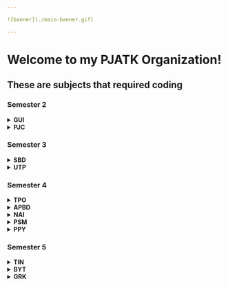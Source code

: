 ```yaml
---

![banner](./main-banner.gif)

---
```


# Welcome to my PJATK Organization!

## These are subjects that required coding

### Semester 2

<details>
<summary><b>GUI</b></summary><br>
  
| Project | Repository                                             |
| ------: | :----------------------------------------------------- |
|       1 | [gui-pro-1](https://github.com/PJATK-s28476/gui-pro-1) |
|       2 | [gui-pro-2](https://github.com/PJATK-s28476/gui-pro-2) |

</details>

<details>
<summary><b>PJC</b></summary><br>
  
| Project | Repository                                         |
| ------: | :------------------------------------------------- |
|       1 | [pjc-pro](https://github.com/PJATK-s28476/pjc-pro) |

</details>

### Semester 3

<details>
<summary><b>SBD</b></summary><br>
  
| Project | Repository                                         |
| ------: | :------------------------------------------------- |
|       1 | [sbd-pro](https://github.com/PJATK-s28476/sbd-pro) |

</details>

<details>
<summary><b>UTP</b></summary><br>
  
| Class  | Repository                                       |
| -----: | :----------------------------------------------- |
|      1 | [utp-1](https://github.com/PJATK-s28476/utp-1)   |
|      2 | [utp-2](https://github.com/PJATK-s28476/utp-2)   |
|      3 | [utp-3](https://github.com/PJATK-s28476/utp-3)   |
|      4 | [utp-4](https://github.com/PJATK-s28476/utp-4)   |
|      5 | [utp-5](https://github.com/PJATK-s28476/utp-5)   |
|      6 | [utp-6](https://github.com/PJATK-s28476/utp-6)   |
|      7 | [utp-7](https://github.com/PJATK-s28476/utp-7)   |
|      8 | [utp-8](https://github.com/PJATK-s28476/utp-8)   |
|      9 | [utp-9](https://github.com/PJATK-s28476/utp-9)   |
|     10 | [utp-10](https://github.com/PJATK-s28476/utp-10) |
|     11 | [utp-11](https://github.com/PJATK-s28476/utp-11) |
|     12 | [utp-12](https://github.com/PJATK-s28476/utp-12) |

</details>

### Semester 4


<details>
<summary><b>TPO</b></summary><br>
  
| Class  | Repository                                         |
| -----: | :------------------------------------------------- |
|      1 | [tpo-1](https://github.com/PJATK-s28476/tpo-1)     |
|      2 | [tpo-2](https://github.com/PJATK-s28476/tpo-2)     |
|    2-2 | [tpo-2-2](https://github.com/PJATK-s28476/tpo-2-2) |
|      3 | [tpo-3](https://github.com/PJATK-s28476/tpo-3)     |
|    3-2 | [tpo-3-2](https://github.com/PJATK-s28476/tpo-3-2) |
|      4 | [tpo-4](https://github.com/PJATK-s28476/tpo-4)     |
|    4-2 | [tpo-4-2](https://github.com/PJATK-s28476/tpo-4-2) |
|      5 | [tpo-5](https://github.com/PJATK-s28476/tpo-5)     |
|      6 | [tpo-6](https://github.com/PJATK-s28476/tpo-6)     |
|      7 | [tpo-7](https://github.com/PJATK-s28476/tpo-7)     |
|      8 | [tpo-8](https://github.com/PJATK-s28476/tpo-8)     |
|      9 | [tpo-9](https://github.com/PJATK-s28476/tpo-9)     |
|     10 | [tpo-10](https://github.com/PJATK-s28476/tpo-10)   |
|     11 | [tpo-11](https://github.com/PJATK-s28476/tpo-11)   |

</details>

<details>
<summary><b>APBD</b></summary><br>
  
| Class  | Repository                                         |
| -----: | :------------------------------------------------- |
|      1 | [apbd-1](https://github.com/PJATK-s28476/apbd-1)   |
|      2 | [apbd-2](https://github.com/PJATK-s28476/apbd-2)   |
|      3 | [apbd-3](https://github.com/PJATK-s28476/apbd-3)   |
|      4 | [apbd-4](https://github.com/PJATK-s28476/apbd-4)   |
|      5 | [apbd-5](https://github.com/PJATK-s28476/apbd-5)   |
|      6 | [apbd-6](https://github.com/PJATK-s28476/apbd-6)   |
|      7 | [apbd-7](https://github.com/PJATK-s28476/apbd-7)   |
|      8 | [apbd-8](https://github.com/PJATK-s28476/apbd-8)   |
|      9 | [apbd-9](https://github.com/PJATK-s28476/apbd-9)   |
|     10 | [apbd-10](https://github.com/PJATK-s28476/apbd-10) |

| Project | Repository                                                 |
|--------:| :--------------------------------------------------------- |
|       1 | [apbd-mock-1](https://github.com/PJATK-s28476/apbd-mock-1) |
|       2 | [apbd-test-1](https://github.com/PJATK-s28476/apbd-test-1) |
|       3 | [apbd-mock-2](https://github.com/PJATK-s28476/apbd-mock-2) |
|       4 | [apbd-test-2](https://github.com/PJATK-s28476/apbd-test-2) |
|       5 | [apbd-pro](https://github.com/PJATK-s28476/apbd-pro)       |

</details>

<details>
<summary><b>NAI</b></summary><br>
  
| Class | Repository                                             |
| ----: | :----------------------------------------------------- |
|     1 | [nai-mpp-1](https://github.com/PJATK-s28476/nai-mpp-1) |
|     2 | [nai-mpp-2](https://github.com/PJATK-s28476/nai-mpp-2) |
|     3 | [nai-mpp-3](https://github.com/PJATK-s28476/nai-mpp-3) |
|     4 | [nai-mpp-4](https://github.com/PJATK-s28476/nai-mpp-4) |

</details>

<details>
<summary><b>PSM</b></summary><br>
  
| Class  | Repository                                       |
| -----: | :----------------------------------------------- |
|      1 | [psm-1](https://github.com/PJATK-s28476/psm-1)   |
|      2 | [psm-2](https://github.com/PJATK-s28476/psm-2)   |
|      3 | [psm-3](https://github.com/PJATK-s28476/psm-3)   |
|      4 | [psm-4](https://github.com/PJATK-s28476/psm-4)   |
|      5 | -                                                |
|      6 | -                                                |
|      7 | [psm-7](https://github.com/PJATK-s28476/psm-7)   |
|      8 | [psm-8](https://github.com/PJATK-s28476/psm-8)   |
|      9 | [psm-9](https://github.com/PJATK-s28476/psm-9)   |
|     10 | [psm-10](https://github.com/PJATK-s28476/psm-10) |

</details>

<details>
<summary><b>PPY</b></summary><br>

| Project | Repository                                             |
|--------:| :----------------------------------------------------- |
|       1 | [ppy-pro-1](https://github.com/PJATK-s28476/ppy-pro-1) |
|       2 | [ppy-pro-2](https://github.com/PJATK-s28476/ppy-pro-2) |

</details>

### Semester 5

<details>
<summary><b>TIN</b></summary><br>
  
| Class | Repository                                     |
| ----: | :--------------------------------------------- |
|     1 | [tin-1](https://github.com/PJATK-s28476/tin-1) |
|     2 | [tin-2](https://github.com/PJATK-s28476/tin-2) |
|     3 | [tin-3](https://github.com/PJATK-s28476/tin-3) |
|     4 | [tin-4](https://github.com/PJATK-s28476/tin-4) |
|     5 | [tin-5](https://github.com/PJATK-s28476/tin-5) |
|     6 | [tin-6](https://github.com/PJATK-s28476/tin-6) |

</details>

<details>
<summary><b>BYT</b></summary><br>
  
| Class | Repository                                     |
| ----: | :--------------------------------------------- |
|     1 | [byt-1](https://github.com/PJATK-s28476/byt-1) |
|     2 | [byt-2](https://github.com/PJATK-s28476/byt-2) |
|     3 | [byt-3](https://github.com/PJATK-s28476/byt-3) |

| Project | Repository                                                             |
|--------:| :--------------------------------------------------------------------- |
|       1 | [byt-contenter-bot](https://github.com/PJATK-s28476/byt-contenter-bot) |

</details>

<details>
<summary><b>GRK</b></summary><br>
  
| Class | Repository                                     |
| ----: | :--------------------------------------------- |
|     1 | [grk-1](https://github.com/PJATK-s28476/grk-1) |
|     2 | [grk-2](https://github.com/PJATK-s28476/grk-2) |
|     3 | [grk-3](https://github.com/PJATK-s28476/grk-3) |
|     4 | [grk-4](https://github.com/PJATK-s28476/grk-4) |

</details>

